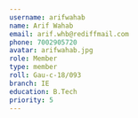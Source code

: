 ```yaml
---
username: arifwahab
name: Arif Wahab
email: arif.whb@rediffmail.com
phone: 7002905720
avatar: arifwahab.jpg
role: Member
type: member
roll: Gau-c-18/093
branch: IE
education: B.Tech
priority: 5
---
```

